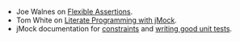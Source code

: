   * Joe Walnes on [Flexible Assertions](http://joe.truemesh.com/blog/000511.html).
  * Tom White on [Literate Programming with jMock](http://weblogs.java.net/blog/tomwhite/archive/2006/05/literate_progra_1.html).
  * jMock documentation for [constraints](http://www.jmock.org/constraints.html) and [writing good unit tests](http://www.jmock.org/yoga.html).
